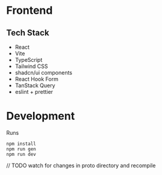 # Frontend

## Tech Stack
* React
* Vite
* TypeScript
* Tailwind CSS
* shadcn/ui components
* React Hook Form
* TanStack Query
* eslint + prettier

# Development

Runs
```
npm install
npm run gen
npm run dev
```

// TODO watch for changes in proto directory and recompile
